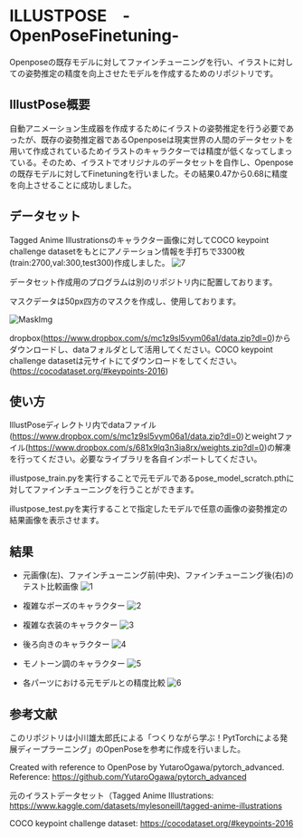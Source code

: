 # ILLUSTPOSE　-OpenPoseFinetuning-
Openposeの既存モデルに対してファインチューニングを行い、イラストに対しての姿勢推定の精度を向上させたモデルを作成するためのリポジトリです。

## IllustPose概要
自動アニメーション生成器を作成するためにイラストの姿勢推定を行う必要であったが、既存の姿勢推定器であるOpenposeは現実世界の人間のデータセットを用いて作成されているためイラストのキャラクターでは精度が低くなってしまっている。そのため、イラストでオリジナルのデータセットを自作し、Openposeの既存モデルに対してFinetuningを行いました。その結果0.47から0.68に精度を向上させることに成功しました。

## データセット
Tagged Anime Illustrationsのキャラクター画像に対してCOCO keypoint challenge datasetをもとにアノテーション情報を手打ちで3300枚(train:2700,val:300,test300)作成しました。
![7](https://user-images.githubusercontent.com/105159848/168655064-7550b055-6069-4ca7-b345-67be6c13c573.jpg)

データセット作成用のプログラムは別のリポジトリ内に配置しております。

マスクデータは50px四方のマスクを作成し、使用しております。

![MaskImg](https://user-images.githubusercontent.com/105159848/168655122-559f2bc0-1e06-4e8e-90a7-07a15c741879.jpg)

dropbox(<https://www.dropbox.com/s/mc1z9sl5vym06a1/data.zip?dl=0>)からダウンロードし、dataフォルダとして活用してください。COCO keypoint challenge datasetは元サイトにてダウンロードをしてください。(<https://cocodataset.org/#keypoints-2016>)

## 使い方
IllustPoseディレクトリ内でdataファイル(<https://www.dropbox.com/s/mc1z9sl5vym06a1/data.zip?dl=0>)とweightファイル(<https://www.dropbox.com/s/681x9lq3n3ia8rx/weights.zip?dl=0>)の解凍を行ってください。必要なライブラリを各自インポートしてください。

illustpose_train.pyを実行することで元モデルであるpose_model_scratch.pthに対してファインチューニングを行うことができます。

illustpose_test.pyを実行することで指定したモデルで任意の画像の姿勢推定の結果画像を表示させます。

## 結果
* 元画像(左)、ファインチューニング前(中央)、ファインチューニング後(右)のテスト比較画像
![1](https://user-images.githubusercontent.com/105159848/168654651-ff4eb521-a6b9-436b-86c0-1fe5f8aabeab.png)

* 複雑なポーズのキャラクター
![2](https://user-images.githubusercontent.com/105159848/168654778-2da34a7f-32c5-426b-b246-8d11497f0f37.png)

* 複雑な衣装のキャラクター
![3](https://user-images.githubusercontent.com/105159848/168654856-db1f13de-8093-44e5-835a-4150bd493ab4.png)

* 後ろ向きのキャラクター
![4](https://user-images.githubusercontent.com/105159848/168654876-167d3d22-aecb-4f12-b6b1-5230565d489f.png)

* モノトーン調のキャラクター
![5](https://user-images.githubusercontent.com/105159848/168654917-16697eb6-49ab-437c-b276-1257c733739d.png)

* 各パーツにおける元モデルとの精度比較
![6](https://user-images.githubusercontent.com/105159848/168655014-772bd771-4cc2-45eb-abbc-df0ed8b2ddbf.png)

## 参考文献
このリポジトリは小川雄太郎氏による「つくりながら学ぶ！PytTorchによる発展ディープラーニング」のOpenPoseを参考に作成を行いました。

Created with reference to OpenPose by YutaroOgawa/pytorch_advanced. Reference: https://github.com/YutaroOgawa/pytorch_advanced

元のイラストデータセット（Tagged Anime Illustrations: 
https://www.kaggle.com/datasets/mylesoneill/tagged-anime-illustrations

COCO keypoint challenge dataset: 
https://cocodataset.org/#keypoints-2016
